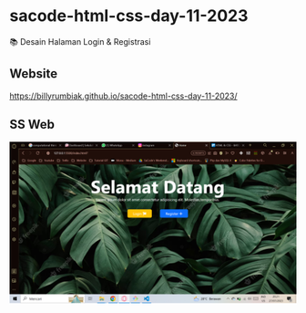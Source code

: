 # sacode-html-css-day-11-2023

📚 Desain Halaman Login &amp; Registrasi

## Website

https://billyrumbiak.github.io/sacode-html-css-day-11-2023/

## SS Web

<img src="img/hasil-web.png">
